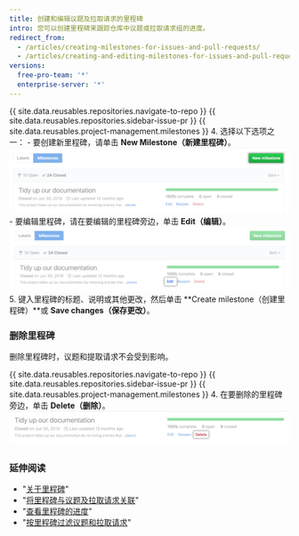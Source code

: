 ```yaml
---
title: 创建和编辑议题及拉取请求的里程碑
intro: 您可以创建里程碑来跟踪仓库中议题或拉取请求组的进度。
redirect_from:
  - /articles/creating-milestones-for-issues-and-pull-requests/
  - /articles/creating-and-editing-milestones-for-issues-and-pull-requests
versions:
  free-pro-team: '*'
  enterprise-server: '*'
---
```


{{ site.data.reusables.repositories.navigate-to-repo }}
{{ site.data.reusables.repositories.sidebar-issue-pr }}
{{ site.data.reusables.project-management.milestones }}
4. 选择以下选项之一：
    - 要创建新里程碑，请单击 **New Milestone（新建里程碑）**。 ![新建里程碑按钮](/assets/images/help/repository/new-milestone.png)
    - 要编辑里程碑，请在要编辑的里程碑旁边，单击 **Edit（编辑）**。 ![编辑里程碑选项](/assets/images/help/repository/edit-milestone.png)
5. 键入里程碑的标题、说明或其他更改，然后单击 **Create milestone（创建里程碑）**或 **Save changes（保存更改）**。

### 删除里程碑

删除里程碑时，议题和提取请求不会受到影响。

{{ site.data.reusables.repositories.navigate-to-repo }}
{{ site.data.reusables.repositories.sidebar-issue-pr }}
{{ site.data.reusables.project-management.milestones }}
4. 在要删除的里程碑旁边，单击 **Delete（删除）**。 ![删除里程碑选项](/assets/images/help/repository/delete-milestone.png)

### 延伸阅读

- "[关于里程碑](/articles/about-milestones)"
- "[将里程碑与议题及拉取请求关联](/articles/associating-milestones-with-issues-and-pull-requests)"
- "[查看里程碑的进度](/articles/viewing-your-milestone-s-progress)"
- "[按里程碑过滤议题和拉取请求](/articles/filtering-issues-and-pull-requests-by-milestone)"

